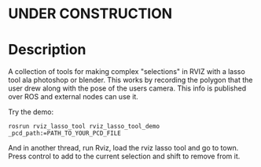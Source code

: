 # UNDER CONSTRUCTION

# Description

A collection of tools for making complex "selections" in RVIZ with a lasso tool ala photoshop or blender. This works by recording the polygon that the user drew along with the pose of the users camera. This info is published over ROS and external nodes can use it.

Try the demo:
```
rosrun rviz_lasso_tool rviz_lasso_tool_demo _pcd_path:=PATH_TO_YOUR_PCD_FILE
```

And in another thread, run Rviz, load the rviz lasso tool and go to town. Press control to add to the current selection and shift to remove from it.

